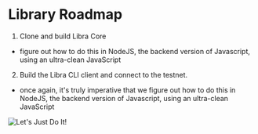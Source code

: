 # Library Roadmap

1. Clone and build Libra Core

* figure out how to do this in NodeJS,
the backend version of Javascript, using an ultra-clean JavaScript


2. Build the Libra CLI client and connect to the testnet.

* once again, it's truly imperative that we figure out
how to do this in NodeJS,
the backend version of Javascript, using an ultra-clean JavaScript

![Let's Just Do It!](https://media.giphy.com/media/3owzW1McKO1AO0OPTO/giphy.gif)
